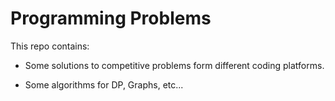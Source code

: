 # Programming Problems

This repo contains:

- Some solutions to competitive problems form different coding platforms.

- Some algorithms for DP, Graphs, etc...
